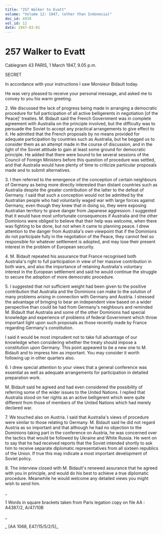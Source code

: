 ```yaml
---
title: "257 Walker to Evatt"
volume: "Volume 12: 1947, (other than Indonesia)"
doc_id: 4939
vol_id: 12
date: 1947-03-01
---
```


# 257 Walker to Evatt

Cablegram 43 PARIS, 1 March 1947, 9.05 p.m.

SECRET

In accordance with your instructions I saw Monsieur Bidault today.

He was very pleased to receive your personal message, and asked me to convey to you his warm greeting.

2\. We discussed the lack of progress being made in arranging a democratic procedure for full participation of all active belligerents in negotiation [of the Peace]' treaties. M. Bidault said the French Government was in complete agreement with Australia on the principle involved, but the difficulty was to persuade the Soviet to accept any practical arrangements to give effect to it. He admitted that the French proposals by no means provided for adequate participation by countries such as Australia, but he begged us to consider them as an attempt made in the course of discussion, and in the light of the Soviet attitude to gain at least some ground for democratic principle. He added that there were bound to be several sessions of the Council of Foreign Ministers before this question of procedure was settled, and that Australia would have plenty of time to criticize particular proposals made and to submit alternatives.

3\. I then referred to the emergence of the conception of certain neighbours of Germany as being more directly interested than distant countries such as Australia despite the greater contribution of the latter to the defeat of Germany. I said that such a conception would not be admitted by the Australian people who had voluntarily waged war with large forces against Germany, even though they knew that in doing so, they were exposing Australian territory to grave danger from Japanese aggression. I suggested that it would have most unfortunate consequences if Australia and the other Dominions were obliged to believe that their help was welcome, when there was fighting to be done, but not when it came to planning peace. I drew attention to the danger from Australia's own viewpoint that if the Dominions do not participate fully in the negotiation of the Peace, they cannot feel so responsible for whatever settlement is adopted, and may lose their present interest in the problem of European security.

4\. M. Bidault repeated his assurance that France recognised both Australia's right to full participation in view of her massive contribution in both wars, and also the importance of retaining Australia's voluntary interest in the European settlement and said he would continue the struggle to secure the adoption of more democratic procedure.

5\. I suggested that not sufficient weight had been given to the positive contribution that Australia and the Dominions can make to the solution of many problems arising in connection with Germany and Austria. I stressed the advantage of bringing to bear an independent view based on a wider perspective than could be had from Germany's neighbours and reminded M. Bidault that Australia and some of the other Dominions had special knowledge and experience of problems of federal Government which throw important light upon such proposals as those recently made by France regarding Germany's constitution.

I said it would be most imprudent not to take full advantage of our knowledge when considering whether the treaty should impose a constitution upon Germany. This point appeared to be a new one to M. Bidault and to impress him as important. You may consider it worth following up in other quarters also.

6\. I drew special attention to your views that a general conference was essential as well as adequate arrangements for participation in detailed preparation work.

M. Bidault said he agreed and had even considered the possibility of referring some of the wider issues to the United Nations. I replied that Australia stood on her rights as an active belligerent which were quite different from those of members of the United Nations which had merely declared war.

7\. We touched also on Austria. I said that Australia's views of procedure were similar to those relating to Germany. M. Bidault said he did not regard Austria as so important and that although he had no objection to the Dominions taking part in the conference on Austria, he was concerned over the tactics that would be followed by Ukraine and White Russia. He went on to say that he had received reports that the Soviet intended shortly to ask him to receive separate diplomatic representatives from all sixteen republics of the Union. If true this may indicate a most important development of Soviet policy.

8\. The interview closed with M. Bidault's renewed assurance that he agreed with you in principle, and would do his best to achieve a true diplomatic procedure. Meanwhile he would welcome any detailed views you might wish to send him.

_

1 Words in square brackets taken from Paris legation copy on file AA : A4387/2, A/47/10B

_

_ [AA 1068, E47/15/5/2/5]_
